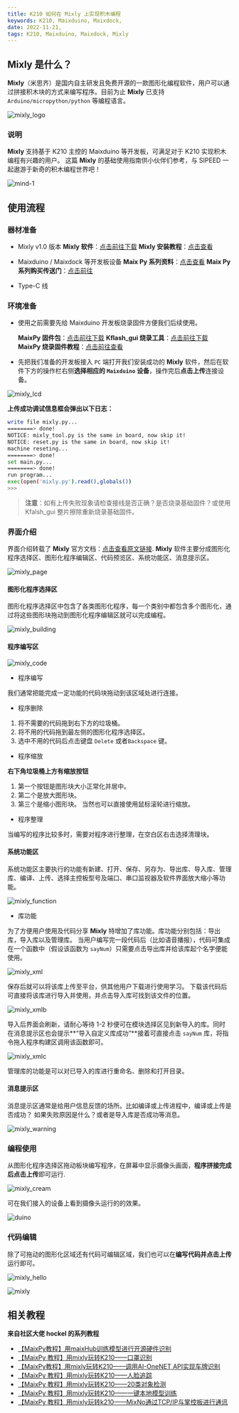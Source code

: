 ```yaml
---
title: K210 如何在 Mixly 上实现积木编程
keywords: K210, Maixduino, Maixdock,
date: 2022-11-21,
tags: K210, Maixduino, Maixdock, Mixly
---
```


## Mixly 是什么？

**Mixly**（米思齐）是国内自主研发且免费开源的一款图形化编程软件，用户可以通过拼接积木块的方式来编写程序。目前为止 **Mixly** 已支持 `Arduino/micropython/python` 等编程语言。

![mixly_logo](./accets/mixly_logo.jpg)

### 说明

**Mixly** 支持基于 K210 主控的 Maixduino 等开发板，可满足对于 K210 实现积木编程有兴趣的用户。
这篇 **Mixly** 的基础使用指南供小伙伴们参考，与 SIPEED 一起遨游于新奇的积木编程世界吧！

![mind-1](./../mind_application/assets/mind-1.jpg)

## 使用流程

### 器材准备

- Mixly v1.0 版本
  **Mixly 软件**：[点击前往下载](https://mixly.org/bnu-maker/mixl2.0rc) 
  **Mixly 安装教程**：[点击查看](https://mixly.readthedocs.io/zh_CN/latest/basic/02Installation-update.html)

- Maixduino / Maixdock 等开发板设备
  **Maix Py 系列资料**：[点击查看](https://wiki.sipeed.com/hardware/zh/maix/maixpy_develop_kit_board/maix_duino.html)
  **Maix Py 系列购买传送门**：[点击前往](https://item.taobao.com/item.htm?id=595216523162) 

- Type-C 线 

### 环境准备

- 使用之前需要先给 Maixduino 开发板烧录固件方便我们后续使用。

    **MaixPy 固件包**：[点击前往下载](https://dl.sipeed.com/shareURL/MAIX/MaixPy/release/master/maixpy_v0.6.2_84_g8fcd84a58)
    **Kflash_gui 烧录工具**：[点击前往下载](https://wiki.sipeed.com/soft/maixpy/zh/get_started/upgrade_maixpy_firmware.html)
    **MaixPy 烧录固件教程**：[点击前往查看](https://wiki.sipeed.com/soft/maixpy/zh/get_started/upgrade_maixpy_firmware.html)

- 先把我们准备的开发板接入 `PC` 端打开我们安装成功的 **Mixly** 软件，然后在软件下方的操作栏右侧**选择相应的 `Maixduino` 设备**，操作完后**点击上传**连接设备。

![mixly_lcd](./accets/mixly_lcd.jpg)

**上传成功调试信息框会弹出以下日志：**

 ```bash
write file mixly.py...
========> done!
NOTICE: mixly_tool.py is the same in board, now skip it!
NOTICE: reset.py is the same in board, now skip it!
machine reseting...
========> done!
set main.py...
========> done!
run program...
exec(open('mixly.py').read(),globals())
>>> 
```

>**注意**：如有上传失败现象请检查接线是否正确？是否烧录基础固件？或使用 Kfalsh_gui 整片擦除重新烧录基础固件。

### 界面介绍

界面介绍转载了 **Mixly** 官方文档：[点击查看原文链接](https://mixly.readthedocs.io/zh_CN/latest/basic/03Interface_introduction.html).
**Mixly** 软件主要分成图形化程序选择区、图形化程序编辑区、代码预览区、系统功能区、消息提示区。

![mixly_page](./accets/mixly_page.jpg)

#### 图形化程序选择区

图形化程序选择区中包含了各类图形化程序，每一个类别中都包含多个图形化，通过将这些图形块拖动到图形化程序编辑区就可以完成编程。

![mixly_building](./accets/mixly_building.jpg)

#### 程序编写区

![mixly_code](./accets/mixly_code.jpg)

- 程序编写

我们通常把能完成一定功能的代码块拖动到该区域处进行连接。

- 程序删除

1. 将不需要的代码拖到右下方的垃圾桶。
2. 将不用的代码拖到最左侧的图形化程序选择区。
3. 选中不用的代码后点击键盘 `Delete` 或者`Backspace` 键。

- 程序缩放

**右下角垃圾桶上方有缩放按钮**

1. 第一个按钮是图形块大小正常化并居中。
2. 第二个是放大图形块。
3. 第三个是缩小图形块。
当然也可以直接使用鼠标滚轮进行缩放。

- 程序整理

当编写的程序比较多时，需要对程序进行整理，在空白区右击选择清理块。

#### 系统功能区

系统功能区主要执行的功能有新建、打开、保存、另存为、导出库、导入库、管理库、编译、上传、选择主控板型号及端口、串口监视器及软件界面放大缩小等功能。

![mixly_function](./accets/mixly_function.jpg)

- 库功能

为了方便用户使用及代码分享 **Mixly** 特增加了库功能。库功能分别包括：导出库，导入库以及管理库。 
当用户编写完一段代码后（比如语音播报），代码可集成在一个函数中（假设该函数为 `sayNum`）只需要点击导出库并给该库起个名字便能使用。

![mixly_xml](./accets/mixly_xml.jpg)

保存后就可以将该库上传至平台，供其他用户下载进行使用学习。
下载该代码后可直接将该库进行导入并使用，并点击导入库可找到该文件的位置。

![mixly_xmlb](./accets/mixly_xmlb.jpg)

导入后界面会刷新，请耐心等待 1-2 秒便可在模块选择区见到新导入的库。同时在消息提示区也会提示**“导入自定义库成功”**接着可直接点击 `sayNum` 库，将指令拖入程序构建区调用该函数即可。

![mixly_xmlc](./accets/mixly_xmlc.jpg)

管理库的功能是可以对已导入的库进行重命名、删除和打开目录。

#### 消息提示区

消息提示区通常是给用户信息反馈的场所。比如编译或上传进程中，编译或上传是否成功？
如果失败原因是什么？或者是导入库是否成功等消息。

![mixly_warning](./accets/mixly_warning.jpg)

### 编程使用

从图形化程序选择区拖动板块编写程序，在屏幕中显示摄像头画面，**程序拼接完成后点击上传**即可运行.

![mixly_cream](./accets/mixly_cream.jpg)

可在我们接入的设备上看到摄像头运行的的效果。

![duino](./accets/duino.jpg)

### 代码编辑 

除了可拖动的图形化区域还有代码可编辑区域，我们也可以在**编写代码并点击上传**运行即可。

![mixly_hello](./accets/mixly_hello.jpg)

![mixly](./accets/mixly.jpg)

## 相关教程

**来自社区大佬 hockel 的系列教程**

- [【MaixPy教程】用maixHub训练模型进行开源硬件识别](https://mc.dfrobot.com.cn/thread-304993-1-1.html)
- [【MaixPy 教程】用mixly玩转K210——口罩识别](https://mc.dfrobot.com.cn/thread-305026-1-1.html)
- [【MaixPy教程】用mixly玩转K210——调用AI-OneNET API实现车牌识别](https://mc.dfrobot.com.cn/thread-305038-1-1.html)
- [【MaixPy 教程】用mixly玩转K210——人脸追踪](https://mc.dfrobot.com.cn/thread-305097-1-1.html)
- [【MaixPy 教程】用mixly玩转K210——20类对象检测](https://mc.dfrobot.com.cn/thread-305125-1-1.html)
- [【MaixPy 教程】用mixly玩转K210——一键本地模型训练](https://mc.dfrobot.com.cn/thread-305291-1-1.html)
- [【MaixPy 教程】用mixly玩转k210——MixNo通过TCP/IP与掌控板进行通讯](https://mc.dfrobot.com.cn/thread-305317-1-1.html)
